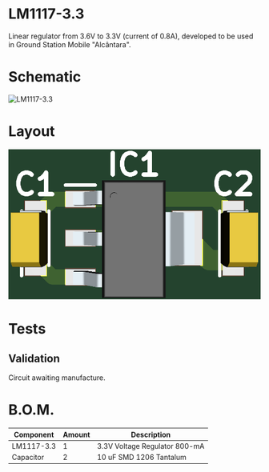 # LM1117-3.3

Linear regulator from 3.6V to 3.3V (current of 0.8A), developed to be used in Ground Station Mobile "Alcântara".


# Schematic

![LM1117-3.3](https://github.com/MarcusMoraisEpifane/Design-Blocks/blob/master/KiCad/LM1117-3.3/Esquem%C3%A1tico_LM1117-3.3.png)

# Layout

![LM1117-3.3](https://github.com/MarcusMoraisEpifane/Design-Blocks/blob/master/KiCad/LM1117-3.3/Layout_LM1117-3.3.png)

# Tests

## Validation

Circuit awaiting manufacture.


# B.O.M.
|Component|Amount|Description|
|--|--|--|
|LM1117-3.3|1|3.3V Voltage Regulator 800-mA|
|Capacitor|2|10 uF SMD 1206 Tantalum|
